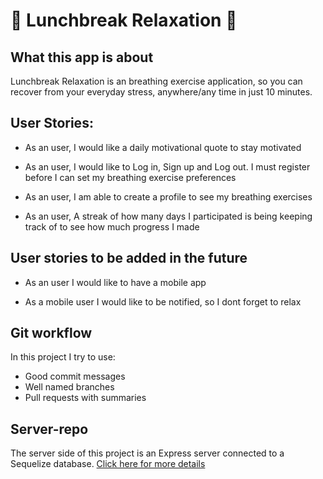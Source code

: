 # :hibiscus: Lunchbreak Relaxation :hibiscus:


## What this app is about

Lunchbreak Relaxation is an breathing exercise application, so you can recover from your everyday stress, anywhere/any time in just 10 minutes.  

## User Stories:

- As an user, I would like a daily motivational quote to stay motivated

- As an user, I would like to Log in, Sign up and Log out. I must register before I can set my breathing exercise preferences

- As an user, I am able to create a profile to see my breathing exercises 

- As an user, A streak of how many days I participated is being keeping track of to see how much progress I made

## User stories to be added in the future

- As an user I would like to have a mobile app

- As a mobile user I would like to be notified, so I dont forget to relax


## Git workflow

In this project I try to use:

- Good commit messages
- Well named branches
- Pull requests with summaries

## Server-repo

The server side of this project is an Express server connected to a Sequelize database. [Click here for more details](https://github.com/WanderSmits/relaxation_server)

